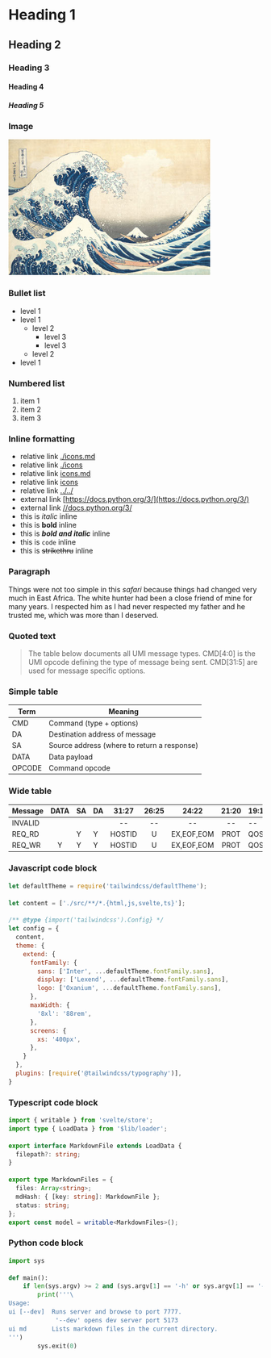 # Heading 1
## Heading 2
### Heading 3
#### Heading 4
##### Heading 5

### Image
![The Great Wave off Kanagawa - Hokusai, 1831](images/hokusai.jpg "By Katsushika Hokusai - Metropolitan Museum of Art: entry 45434, Public Domain, https://commons.wikimedia.org/w/index.php?curid=2798407")

### Bullet list
- level 1
- level 1
  - level 2
    - level 3
    - level 3
  - level 2
- level 1

### Numbered list
1. item 1
1. item 2
2. item 3

### Inline formatting
- relative link [./icons.md](./icons.md)
- relative link [./icons](./icons)
- relative link [icons.md](icons.md)
- relative link [icons](icons)
- relative link [../../](../../)
- external link [https://docs.python.org/3/](https://docs.python.org/3/)
- external link [//docs.python.org/3/](//docs.python.org/3/)
- this is _italic_ inline
- this is **bold** inline
- this is _**bold and italic**_ inline
- this is `code` inline
- this is ~~strikethru~~ inline

### Paragraph
Things were not too simple in this _safari_ because things had changed very much in East Africa. The white hunter had been a close friend of mine for many years. I respected him as I had never respected my father and he trusted me, which was more than I deserved.

### Quoted text
> The table below documents all UMI message types. CMD[4:0] is the UMI opcode defining the type of message being sent. CMD[31:5] are used for message specific options.

### Simple table
| Term        | Meaning    |
|-------------|------------|
| CMD         | Command (type + options)
| DA          | Destination address of message
| SA          | Source address (where to return a response)
| DATA        | Data payload
| OPCODE      | Command opcode


### Wide table
|Message     |DATA|SA|DA|31:27 |26:25|24:22     |21:20|19:16|15:8 |19:16|15:8 |19:16|15:8 |19:16|15:8 |19:16|15:8 |19:16|15:8 |
|------------|:--:|--|--|:----:|:---:|:--------:|:---:|-----|-----|-----|-----|-----|-----|-----|-----|-----|-----|-----|-----|
|INVALID     |    |  |  |--    |--   |--        |--   |--   |--   |--   |--   |--   |--   |--   |--   |--   |--   |--   |--   |
|REQ_RD      |    |Y |Y |HOSTID|U    |EX,EOF,EOM|PROT |QOS  |LEN  |QOS  |LEN  |QOS  |LEN  |QOS  |LEN  |QOS  |LEN  |QOS  |LEN  |
|REQ_WR      |Y   |Y |Y |HOSTID|U    |EX,EOF,EOM|PROT |QOS  |LEN  |QOS  |LEN  |QOS  |LEN  |QOS  |LEN  |QOS  |LEN  |QOS  |LEN  |

### Javascript code block
```js
let defaultTheme = require('tailwindcss/defaultTheme');

let content = ['./src/**/*.{html,js,svelte,ts}'];

/** @type {import('tailwindcss').Config} */
let config = {
  content,
  theme: {
    extend: {
      fontFamily: {
        sans: ['Inter', ...defaultTheme.fontFamily.sans],
        display: ['Lexend', ...defaultTheme.fontFamily.sans],
        logo: ['Oxanium', ...defaultTheme.fontFamily.sans],
      },
      maxWidth: {
        '8xl': '88rem',
      },
      screens: {
        xs: '400px',
      },
    }
  },
  plugins: [require('@tailwindcss/typography')],
}
```

### Typescript code block
```ts
import { writable } from 'svelte/store';
import type { LoadData } from '$lib/loader';

export interface MarkdownFile extends LoadData {
  filepath?: string;
}

export type MarkdownFiles = {
  files: Array<string>;
  mdHash: { [key: string]: MarkdownFile };
  status: string;
};
export const model = writable<MarkdownFiles>();
```

### Python code block
```py
import sys

def main():
    if len(sys.argv) >= 2 and (sys.argv[1] == '-h' or sys.argv[1] == '--help'):
        print('''\
Usage:
ui [--dev]  Runs server and browse to port 7777.
             '--dev' opens dev server port 5173
ui md       Lists markdown files in the current directory.
''')
        sys.exit(0)
```